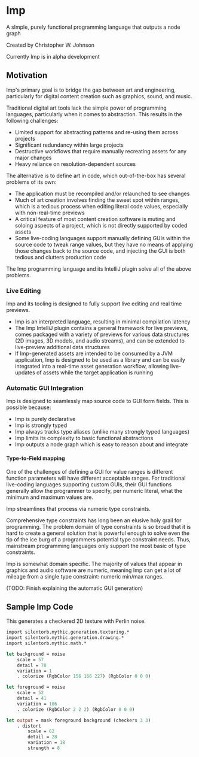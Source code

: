 # Imp

A sImple, purely functional programming language that outputs a node graph

Created by Christopher W. Johnson

Currently Imp is in alpha development

## Motivation

Imp's primary goal is to bridge the gap between art and engineering, particularly for digital content creation such as graphics, sound, and music.

Traditional digital art tools lack the simple power of programming languages, particularly when it comes to  abstraction.  This results in the following challenges:

* Limited support for abstracting patterns and re-using them across projects
* Significant redundancy within large projects
* Destructive workflows that require manually recreating assets for any major changes
* Heavy reliance on resolution-dependent sources

The alternative is to define art in code, which out-of-the-box has several problems of its own:

* The application must be recompiled and/or relaunched to see changes
* Much of art creation involves finding the sweet spot within ranges, which is a tedious process when editing literal code values, especially with non-real-time previews
* A critical feature of most content creation software is muting and soloing aspects of a project, which is not directly supported by coded assets
* Some live-coding languages support manually defining GUIs within the source code to tweak range values, but they have no means of applying those changes back to the source code, and injecting the GUI is both tedious and clutters production code

The Imp programming language and its IntelliJ plugin solve all of the above problems.

### Live Editing

Imp and its tooling is designed to fully support live editing and real time previews.

* Imp is an interpreted language, resulting in minimal compilation latency
* The Imp IntelliJ plugin contains a general framework for live previews, comes packaged with a variety of previews for various data structures (2D images, 3D models, and audio streams), and can be extended to live-preview additional data structures
* If Imp-generated assets are intended to be consumed by a JVM application, Imp is designed to be used as a library and can be easily integrated into a real-time asset generation workflow, allowing live-updates of assets while the target application is running

### Automatic GUI Integration

Imp is designed to seamlessly map source code to GUI form fields.  This is possible because:

* Imp is purely declarative
* Imp is strongly typed
* Imp always tracks type aliases (unlike many strongly typed languages)
* Imp limits its complexity to basic functional abstractions
* Imp outputs a node graph which is easy to reason about and integrate

#### Type-to-Field mapping

One of the challenges of defining a GUI for value ranges is different function parameters will have different acceptable ranges.  For traditional live-coding languages supporting custom GUIs, their GUI functions generally allow the programmer to specify, per numeric literal, what the minimum and maximum values are.

Imp streamlines that process via numeric type constraints.

Comprehensive type constraints has long been an elusive holy grail for programming.  The problem domain of type constraints is so broad that it is hard to create a general solution that is powerful enough to solve even the tip of the ice burg of a programmers potential type constraint needs.  Thus, mainstream programming languages only support the most basic of type constraints.

Imp is somewhat domain specific.  The majority of values that appear in graphics and audio software are numeric, meaning Imp can get a lot of mileage from a single type constraint: numeric min/max ranges.

(TODO: Finish explaining the automatic GUI generation)

## Sample Imp Code

This generates a checkered 2D texture with Perlin noise.

```ocaml
import silentorb.mythic.generation.texturing.*
import silentorb.mythic.generation.drawing.*
import silentorb.mythic.math.*

let background = noise
    scale = 57
    detail = 78
    variation = 1
    . colorize (RgbColor 156 166 227) (RgbColor 0 0 0)

let foreground = noise
    scale = 52
    detail = 41
    variation = 106
    . colorize (RgbColor 2 2 2) (RgbColor 0 0 0)

let output = mask foreground background (checkers 3 3)
    . distort
        scale = 62
        detail = 28
        variation = 18
        strength = 8

```

